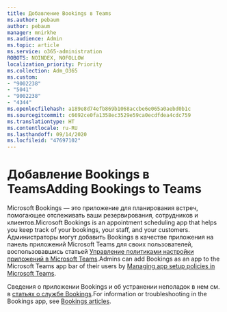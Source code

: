 ```yaml
---
title: Добавление Bookings в Teams
ms.author: pebaum
author: pebaum
manager: mnirkhe
ms.audience: Admin
ms.topic: article
ms.service: o365-administration
ROBOTS: NOINDEX, NOFOLLOW
localization_priority: Priority
ms.collection: Adm_O365
ms.custom:
- "9002238"
- "5041"
- "9002238"
- "4344"
ms.openlocfilehash: a189e8d74efb869b1068accbe6e065a0aebd0b1c
ms.sourcegitcommit: c6692ce0fa1358ec3529e59ca0ecdfdea4cdc759
ms.translationtype: HT
ms.contentlocale: ru-RU
ms.lasthandoff: 09/14/2020
ms.locfileid: "47697102"
---
```

# <a name="adding-bookings-to-teams"></a><span data-ttu-id="8ca32-102">Добавление Bookings в Teams</span><span class="sxs-lookup"><span data-stu-id="8ca32-102">Adding Bookings to Teams</span></span>

<span data-ttu-id="8ca32-103">Microsoft Bookings — это приложение для планирования встреч, помогающее отслеживать ваши резервирования, сотрудников и клиентов.</span><span class="sxs-lookup"><span data-stu-id="8ca32-103">Microsoft Bookings is an appointment scheduling app that helps you keep track of your bookings, your staff, and your customers.</span></span> <span data-ttu-id="8ca32-104">Администраторы могут добавить Bookings в качестве приложения на панель приложений Microsoft Teams для своих пользователей, воспользовавшись статьей [Управление политиками настройки приложений в Microsoft Teams](https://docs.microsoft.com/microsoftteams/teams-app-setup-policies).</span><span class="sxs-lookup"><span data-stu-id="8ca32-104">Admins can add Bookings as an app to the Microsoft Teams app bar of their users by [Managing app setup policies in Microsoft Teams](https://docs.microsoft.com/microsoftteams/teams-app-setup-policies).</span></span>

<span data-ttu-id="8ca32-105">Сведения о приложении Bookings и об устранении неполадок в нем см. в [статьях о службе Bookings](https://support.office.com/article/b9c9295c-c654-4b10-b5cc-f739825fc092).</span><span class="sxs-lookup"><span data-stu-id="8ca32-105">For information or troubleshooting in the Bookings app, see [Bookings articles](https://support.office.com/article/b9c9295c-c654-4b10-b5cc-f739825fc092).</span></span>
